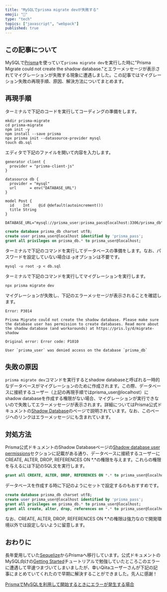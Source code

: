 ```yaml
---
title: "MySQLでprisma migrate devが失敗する"
emoji: "🦋"
type: "tech"
topics: ["javascript", "webpack"]
published: true
---
```




## この記事について

MySQLで[Prisma](https://www.prisma.io/)を使っていて`prisma migrate dev`を実行した時に"Prisma Migrate could not create the shadow database."とエラーメッセージが表示されてマイグレーションが失敗する現象に遭遇しました。この記事ではマイグレーション失敗の再現手順、原因、解決方法についてまとめます。



## 再現手順

ターミナルで下記のコードを実行してコーディングの準備をします。

```shell
mkdir prisma-migrate
cd prisma-migrate
npm init -y
npm install --save prisma
npx prisma init --datasource-provider mysql
touch db.sql
```

エディタで下記のファイルを開いて内容を入力します。

```prisma:prisma/schema.prisma
generator client {
  provider = "prisma-client-js"
}

datasource db {
  provider = "mysql"
  url      = env("DATABASE_URL")
}

model Post {
  id    Int    @id @default(autoincrement())
  title String
}
```

```.env
DATABASE_URL="mysql://prisma_user:prisma_pass@localhost:3306/prisma_db"
```

```sql:db.sql
create database prisma_db charset utf8;
create user prisma_user@localhost identified by 'prisma_pass';
grant all privileges on prisma_db.* to prisma_user@localhost;
```

ターミナルで下記のコマンドを実行してデータベースの準備をします。なお、パスワードを設定していない場合は`-p`オプションは不要です。

```shell
mysql -u root -p < db.sql
```

ターミナルで下記のコマンドを実行してマイグレーションを実行します。

```shell
npx prisma migrate dev
```

マイグレーションが失敗し、下記のエラーメッセージが表示されることを確認します。

```
Error: P3014

Prisma Migrate could not create the shadow database. Please make sure the database user has permission to create databases. Read more about the shadow database (and workarounds) at https://pris.ly/d/migrate-shadow

Original error: Error code: P1010

User `prisma_user` was denied access on the database `prisma_db`
```



## 失敗の原因

`prisma migrate dev`コマンドを実行するとshadow databaseと呼ばれる一時的なデータベースがマイグレーションのために作成されます。この際、データベースに接続するユーザー（上記の再現手順ではprisma_user@localhost）にshadow databaseを作成する権限がない場合、マイグレーションが実行できないので失敗してエラーメッセージが表示されます。詳細についてはPrisma公式ドキュメントの[Shadow Database](https://www.prisma.io/docs/concepts/components/prisma-migrate/shadow-database)のページで説明されています。なお、このページへのリンクはエラーメッセージにも含まれています。



## 対処方法

Prisma公式ドキュメントのShadow Databaseページの[Shadow database user permissions](https://www.prisma.io/docs/concepts/components/prisma-migrate/shadow-database#shadow-database-user-permissions)セクションに記載がある通り、データベースに接続するユーザーにCREATE, ALTER, DROP, REFERENCES ON *.*の権限を与えます。これらの権限を与えるには下記のSQL文を実行します。

```sql
grant all CREATE, ALTER, DROP, REFERENCES ON *.* to prisma_user@localhost;
```

データベースを作成する時に下記のようにセットで設定するのもおすすめです。

```sql:db.sql
create database prisma_db charset utf8;
create user prisma_user@localhost identified by 'prisma_pass';
grant all privileges on prisma_db.* to prisma_user@localhost;
grant all create, alter, drop, references on *.* to prisma_user@localhost;
```

なお、CREATE, ALTER, DROP, REFERENCES ON *.*の権限は強力なので開発環境以外では設定しないように留意します。



## おわりに

長年愛用していた[Sequelize](https://sequelize.org/)からPrismaへ移行しています。公式ドキュメントのMySQL向けの[Getting Started](https://www.prisma.io/docs/getting-started/setup-prisma/start-from-scratch/relational-databases-typescript-mysql)チュートリアルで勉強していたところこのエラーに遭遇して早速つまづいてしまいましたが、幸いQiitaユーザーさんが下記の記事にまとめていてくれたので早期に解決することができました。先人に感謝！

[PrismaでMySQLを利用して開始するときにエラーが発生する場合](https://qiita.com/makoll/items/4df94068f570aebf39af)
